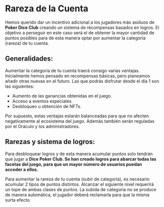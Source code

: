 # Rareza de la Cuenta

Hemos querido dar un incentivo adicional a los jugadores más asiduos de **Poker Dice Club** creando un sistema de recompensas basados en logros. El objetivo a perseguir en este caso será el de obtener la mayor cantidad de puntos posibles para de esta manera optar por aumentar la categoría (rareza) de tu cuenta. 

## Generalidades:

Aumentar la categoría de tu cuenta traerá consigo varias ventajas. Inicialmente hemos pensado en recompensas básicas, pero planeamos añadir otras nuevas en el futuro. Las que podrás disfrutar desde el día 1 son las siguientes:

- Aumento de las ganancias obtenidas en el juego.
- Acceso a eventos especiales.
- Desbloqueo u obtención de NFTs.

Por supuesto, estas ventajas estarán balanceadas para que no afecten negativamente al ecosistema del juego. Además también serán reguladas por el Oráculo y los administradores.

## Rarezas y sistema de logros:

Para desbloquear logros y de esta manera acumular puntos solo tendrán que jugar a **Dice Poker Club. Se han creado logros para abarcar todas las facetas del juego, para que un mayor número de usuarios puedan acceder a ellos.**

Para aumentar la rareza de tu cuenta (subir de categoría), es necesario acumular 2 tipos de puntos distintos. Alcanzar el siguiente nivel requerirá un tope de ambas clases de puntos. La subida de categoría no se produce de manera automática, el jugador deberá reclamarla para que la misma surta efecto.